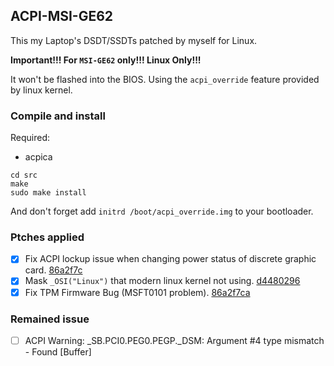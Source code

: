 ACPI-MSI-GE62
---

This my Laptop's DSDT/SSDTs patched by myself for Linux.

__Important!!! For `MSI-GE62` only!!! Linux Only!!!__

It won't be flashed into the BIOS. Using the `acpi_override` feature provided by linux kernel.

### Compile and install

Required:
- acpica

```
cd src
make
sudo make install
```

And don't forget add `initrd /boot/acpi_override.img` to your bootloader.


### Ptches applied

- [x] Fix ACPI lockup issue when changing power status of discrete graphic card. [86a2f7c](https://github.com/edward-p/ACPI-MSI-GE62/commit/6728617efb76e508bd58e47ad6b4ec643aab63d3)
- [x] Mask `_OSI("Linux")` that modern linux kernel not using. [d4480296](https://github.com/edward-p/ACPI-MSI-GE62/commit/d448029618b5a20d4c9f21cd61032de933427f3c)
- [x] Fix TPM Firmware Bug (MSFT0101 problem). [86a2f7ca](https://github.com/edward-p/ACPI-MSI-GE62/commit/86a2f7ca0d57d56b79cbbb5c04a461588e05998c)

### Remained issue

-	[ ] ACPI Warning: \_SB.PCI0.PEG0.PEGP._DSM: Argument #4 type mismatch - Found [Buffer]